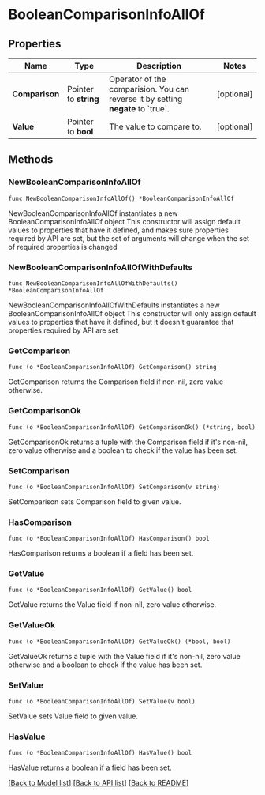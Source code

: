 # BooleanComparisonInfoAllOf

## Properties

Name | Type | Description | Notes
------------ | ------------- | ------------- | -------------
**Comparison** | Pointer to **string** | Operator of the comparision. You can reverse it by setting **negate** to &#x60;true&#x60;. | [optional] 
**Value** | Pointer to **bool** | The value to compare to. | [optional] 

## Methods

### NewBooleanComparisonInfoAllOf

`func NewBooleanComparisonInfoAllOf() *BooleanComparisonInfoAllOf`

NewBooleanComparisonInfoAllOf instantiates a new BooleanComparisonInfoAllOf object
This constructor will assign default values to properties that have it defined,
and makes sure properties required by API are set, but the set of arguments
will change when the set of required properties is changed

### NewBooleanComparisonInfoAllOfWithDefaults

`func NewBooleanComparisonInfoAllOfWithDefaults() *BooleanComparisonInfoAllOf`

NewBooleanComparisonInfoAllOfWithDefaults instantiates a new BooleanComparisonInfoAllOf object
This constructor will only assign default values to properties that have it defined,
but it doesn't guarantee that properties required by API are set

### GetComparison

`func (o *BooleanComparisonInfoAllOf) GetComparison() string`

GetComparison returns the Comparison field if non-nil, zero value otherwise.

### GetComparisonOk

`func (o *BooleanComparisonInfoAllOf) GetComparisonOk() (*string, bool)`

GetComparisonOk returns a tuple with the Comparison field if it's non-nil, zero value otherwise
and a boolean to check if the value has been set.

### SetComparison

`func (o *BooleanComparisonInfoAllOf) SetComparison(v string)`

SetComparison sets Comparison field to given value.

### HasComparison

`func (o *BooleanComparisonInfoAllOf) HasComparison() bool`

HasComparison returns a boolean if a field has been set.

### GetValue

`func (o *BooleanComparisonInfoAllOf) GetValue() bool`

GetValue returns the Value field if non-nil, zero value otherwise.

### GetValueOk

`func (o *BooleanComparisonInfoAllOf) GetValueOk() (*bool, bool)`

GetValueOk returns a tuple with the Value field if it's non-nil, zero value otherwise
and a boolean to check if the value has been set.

### SetValue

`func (o *BooleanComparisonInfoAllOf) SetValue(v bool)`

SetValue sets Value field to given value.

### HasValue

`func (o *BooleanComparisonInfoAllOf) HasValue() bool`

HasValue returns a boolean if a field has been set.


[[Back to Model list]](../README.md#documentation-for-models) [[Back to API list]](../README.md#documentation-for-api-endpoints) [[Back to README]](../README.md)


